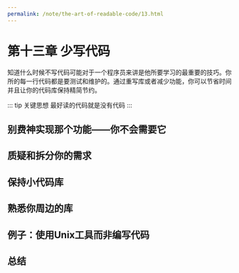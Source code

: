 ```yaml
---
permalink: /note/the-art-of-readable-code/13.html
---
```


# 第十三章 少写代码

知道什么时候不写代码可能对于一个程序员来讲是他所要学习的最重要的技巧。你所的每一行代码都是要测试和维护的。通过重写库或者减少功能，你可以节省时间并且让你的代码库保持精简节约。

::: tip 关键思想
最好读的代码就是没有代码
:::

## 别费神实现那个功能——你不会需要它

## 质疑和拆分你的需求

## 保持小代码库

## 熟悉你周边的库

## 例子：使用Unix工具而非编写代码

## 总结
